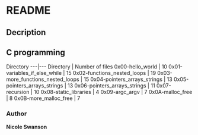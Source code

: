 # README
## Decription
C programming
---
Directory
---|---
Directory | Number of files
0x00-hello_world | 10
0x01-variables_if_else_while | 15
0x02-functions_nested_loops | 19
0x03-more_functions_nested_loops | 15
0x04-pointers_arrays_strings | 13
0x05-pointers_arrays_strings | 13
0x06-pointers_arrays_strings | 11
0x07-recursion | 10
0x08-static_libraries | 4
0x09-argc_argv | 7
0x0A-malloc_free | 8
0x0B-more_malloc_free | 7

### Author
**Nicole Swanson**
